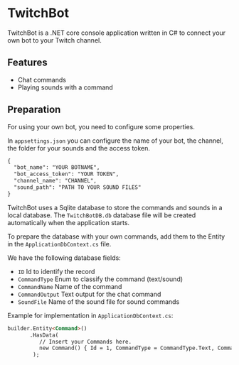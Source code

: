 # TwitchBot
TwitchBot is a .NET core console application written in C# to connect your own bot to your Twitch channel.

## Features
- Chat commands
- Playing sounds with a command

## Preparation
For using your own bot, you need to configure some properties.

In `appsettings.json` you can configure the name of your bot, the channel, the folder for your sounds and the access token.
```html
{
  "bot_name": "YOUR BOTNAME",
  "bot_access_token": "YOUR TOKEN",
  "channel_name": "CHANNEL",
  "sound_path": "PATH TO YOUR SOUND FILES"
}
```

TwitchBot uses a Sqlite database to store the commands and sounds in a local database. 
The `TwitchBotDB.db` database file will be created automatically when the application starts.

To prepare the database with your own commands, add them to the Entity in the `ApplicationDbContext.cs` file.

We have the following database fields:
- `ID` Id to identify the record
- `CommandType` Enum to classify the command (text/sound)
- `CommandName` Name of the command
- `CommandOutput` Text output for the chat command
- `SoundFile` Name of the sound file for sound commands

Example for implementation in `ApplicationDbContext.cs`:
```html
builder.Entity<Command>()
       .HasData(
          // Insert your Commands here.
          new Command() { Id = 1, CommandType = CommandType.Text, CommandName = "!project", CommandOutput = "We're working today... on me! The Twitchbot. :-)", SoundFile = ""}
        );
```

